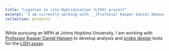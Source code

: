 ```yaml
---
title: "Ligation in situ Hybridization (LISH) project"
excerpt: "I am currently working with __[Professor Kasper Daniel Hansen](https://www.jhsph.edu/faculty/directory/profile/2742/kasper-daniel-hansen)__ to develop analysis and __[probe design](https://www.biorxiv.org/content/early/2017/08/16/171504)__ tools for the __[LISH assay](https://academic.oup.com/nar/article/45/14/e128/3858200)__."
collection: projects
---
```

While pursuing an MPH at Johns Hopkins University, I am working with [Professor Kasper Daniel Hansen](https://www.jhsph.edu/faculty/directory/profile/2742/kasper-daniel-hansen) to develop analysis and [probe design](https://www.biorxiv.org/content/early/2017/08/16/171504) tools for the [LISH assay](https://academic.oup.com/nar/article/45/14/e128/3858200).
